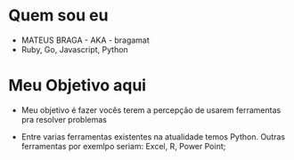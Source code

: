 # Quem sou eu

- MATEUS BRAGA - AKA - bragamat
- Ruby, Go, Javascript, Python


# Meu Objetivo aqui
- Meu objetivo é fazer vocês terem a percepção de usarem ferramentas pra
resolver problemas

- Entre varias ferramentas existentes na atualidade temos Python. Outras
 ferramentas por exemlpo seriam: Excel, R, Power Point;
